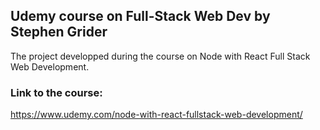 ## Udemy course on Full-Stack Web Dev by Stephen Grider

The project developped during the course on Node with React Full Stack Web Development.

### Link to the course:

https://www.udemy.com/node-with-react-fullstack-web-development/

